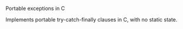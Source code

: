 Portable exceptions in C

Implements portable try-catch-finally clauses in C, with no static state.
